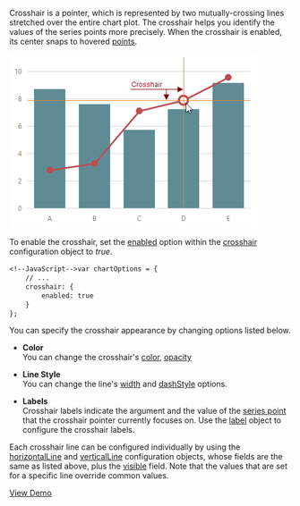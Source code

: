 Crosshair is a pointer, which is represented by two mutually-crossing lines stretched over the entire chart plot. The crosshair helps you identify the values of the series points more precisely. When the crosshair is enabled, its center snaps to hovered [points](/concepts/05%20Widgets/Chart/10%20Visual%20Elements/020%20Series%20Points/10%20Series%20Points.md '/Documentation/Guide/Widgets/Chart/Visual_Elements/#Series_Points').

![Crosshair](/images/ChartJS/Chart_Crosshair.png)

To enable the crosshair, set the [enabled](/api-reference/20%20Data%20Visualization%20Widgets/dxChart/1%20Configuration/crosshair/enabled.md '/Documentation/ApiReference/Data_Visualization_Widgets/dxChart/Configuration/crosshair/#enabled') option within the [crosshair](/api-reference/20%20Data%20Visualization%20Widgets/dxChart/1%20Configuration/crosshair '/Documentation/ApiReference/Data_Visualization_Widgets/dxChart/Configuration/crosshair/') configuration object to *true*.

	<!--JavaScript-->var chartOptions = {
        // ...
		crosshair: {
			enabled: true
		}
	};

You can specify the crosshair appearance by changing options listed below.

* **Color**		
You can change the crosshair's [color](/api-reference/20%20Data%20Visualization%20Widgets/dxChart/1%20Configuration/crosshair/color.md '/Documentation/ApiReference/Data_Visualization_Widgets/dxChart/Configuration/crosshair/#color'), [opacity](/api-reference/20%20Data%20Visualization%20Widgets/dxChart/1%20Configuration/crosshair/opacity.md '/Documentation/ApiReference/Data_Visualization_Widgets/dxChart/Configuration/crosshair/#opacity')

* **Line Style**		
You can change the line's [width](/api-reference/20%20Data%20Visualization%20Widgets/dxChart/1%20Configuration/crosshair/width.md '/Documentation/ApiReference/Data_Visualization_Widgets/dxChart/Configuration/crosshair/#width') and [dashStyle](/api-reference/20%20Data%20Visualization%20Widgets/dxChart/1%20Configuration/crosshair/dashStyle.md '/Documentation/ApiReference/Data_Visualization_Widgets/dxChart/Configuration/crosshair/#dashStyle') options.

* **Labels**		
Crosshair labels indicate the argument and the value of the [series point](/concepts/05%20Widgets/Chart/10%20Visual%20Elements/020%20Series%20Points/10%20Series%20Points.md '/Documentation/Guide/Widgets/Chart/Visual_Elements/#Series_Points') that the crosshair pointer currently focuses on. Use the [label](/api-reference/20%20Data%20Visualization%20Widgets/dxChart/1%20Configuration/crosshair/label '/Documentation/ApiReference/Data_Visualization_Widgets/dxChart/Configuration/crosshair/label/') object to configure the crosshair labels.

Each crosshair line can be configured individually by using the [horizontalLine](/api-reference/20%20Data%20Visualization%20Widgets/dxChart/1%20Configuration/crosshair/horizontalLine '/Documentation/ApiReference/Data_Visualization_Widgets/dxChart/Configuration/crosshair/horizontalLine/') and [verticalLine](/api-reference/20%20Data%20Visualization%20Widgets/dxChart/1%20Configuration/crosshair/verticalLine '/Documentation/ApiReference/Data_Visualization_Widgets/dxChart/Configuration/crosshair/verticalLine/') configuration objects, whose fields are the same as listed above, plus the [visible](/api-reference/20%20Data%20Visualization%20Widgets/dxChart/1%20Configuration/crosshair/horizontalLine/visible.md '/Documentation/ApiReference/Data_Visualization_Widgets/dxChart/Configuration/crosshair/horizontalLine/#visible') field. Note that the values that are set for a specific line override common values.

<a href="http://js.devexpress.com/Demos/WidgetsGallery/#demo/chartschartsadvancedfeaturescrosshair/" class="button orange small fix-width-155" style="margin-right: 20px;" target="_blank">View Demo</a>
